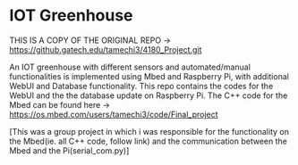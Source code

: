 # IOT Greenhouse

THIS IS A COPY OF THE ORIGINAL REPO -> https://github.gatech.edu/tamechi3/4180_Project.git

An IOT greenhouse with different sensors and automated/manual functionalities is implemented using Mbed and Raspberry Pi, with additional WebUI and Database functionality. 
This repo contains the codes for the WebUI and the the database update on Raspberry Pi. 
The C++ code for the Mbed can be found here -> https://os.mbed.com/users/tamechi3/code/Final_project 

[This was a group project in which i was responsible for the functionality on the Mbed(ie. all C++ code, follow link) and the communication between the Mbed and the Pi(serial_com.py)]
